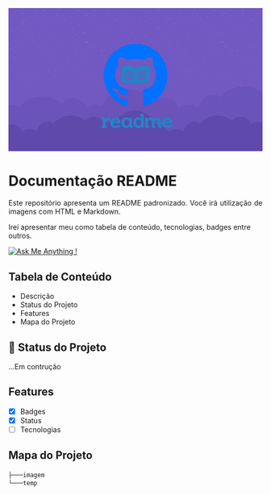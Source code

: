 <p width="100%" align="center">
    <img src="./imagem/logo.png" alt="logo">
</p>

# Documentação README

<p id="descricao" align="justify">
Este repositório apresenta um README padronizado. Você irá utilização de imagens com HTML e Markdown.

Irei apresentar meu como tabela de conteúdo, tecnologias, badges entre outros.
</p>

[![Ask Me Anything !](https://img.shields.io/badge/Ask%20me-anything-1abc9c.svg)](https://GitHub.com/Naereen/ama)

## Tabela de Conteúdo
<ul>
    <li><a href="#descricao"></a>Descrição</li>
    <li><a href="#status"></a>Status do Projeto</li>
    <li><a href="#features"></a>Features</li>
    <li><a href="#mapa"></a>Mapa do Projeto</li>
</ul>

## :rocket: Status do Projeto
<p id="status">
    ...Em contrução
</p>

<p id="features"></p>

## Features
- [X] Badges
- [X] Status
- [ ] Tecnologias

## Mapa do Projeto

<p id="mapa"></p>

```.
├───imagem          
└───temp            
```